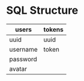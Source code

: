 # SQL Structure

| users    | tokens |
| -------- | ------ |
| uuid     | uuid   |
| username | token  |
| password |        |
| avatar   |        |
